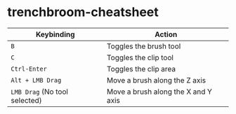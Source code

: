# trenchbroom-cheatsheet

| Keybinding                    | Action                              |
|-------------------------------|-------------------------------------|
| `B`                           | Toggles the brush tool              |
| `C`                           | Toggles the clip tool               |
| `Ctrl-Enter`                  | Toggles the clip area               |
| `Alt + LMB Drag`              | Move a brush along the Z axis       |
| `LMB Drag` (No tool selected) | Move a brush along the X and Y axis |
